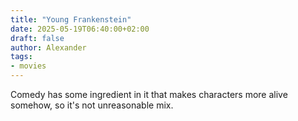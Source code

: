 ```yaml
---
title: "Young Frankenstein"
date: 2025-05-19T06:40:00+02:00
draft: false
author: Alexander
tags:
- movies
---
```


Comedy has some ingredient in it that makes characters more alive somehow, so it's not unreasonable mix.
